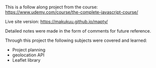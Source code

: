 This is a follow along project from the course:
https://www.udemy.com/course/the-complete-javascript-course/

Live site version: https://makukuu.github.io/mapty/

Detailed notes were made in the form of comments for future reference.

Through this project the following subjects were covered and learned:

- Project planning
- geolocation API
- Leaflet library
